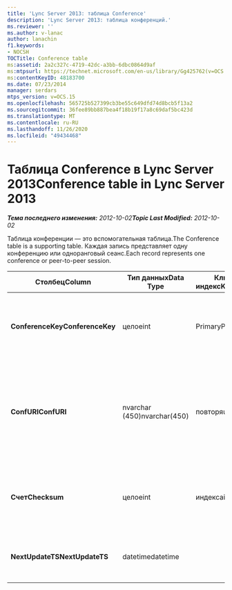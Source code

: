 ```yaml
---
title: 'Lync Server 2013: таблица Conference'
description: 'Lync Server 2013: таблица конференций.'
ms.reviewer: ''
ms.author: v-lanac
author: lanachin
f1.keywords:
- NOCSH
TOCTitle: Conference table
ms:assetid: 2a2c327c-4719-42dc-a3bb-6dbc0864d9af
ms:mtpsurl: https://technet.microsoft.com/en-us/library/Gg425762(v=OCS.15)
ms:contentKeyID: 48183700
ms.date: 07/23/2014
manager: serdars
mtps_version: v=OCS.15
ms.openlocfilehash: 565725b527399cb3be55c649dfd74d8bcb5f13a2
ms.sourcegitcommit: 36fee89bb887bea4f18b19f17a8c69daf5bc423d
ms.translationtype: MT
ms.contentlocale: ru-RU
ms.lasthandoff: 11/26/2020
ms.locfileid: "49434468"
---
```

# <a name="conference-table-in-lync-server-2013"></a><span data-ttu-id="4bbed-103">Таблица Conference в Lync Server 2013</span><span class="sxs-lookup"><span data-stu-id="4bbed-103">Conference table in Lync Server 2013</span></span>

<div data-xmlns="http://www.w3.org/1999/xhtml">

<div class="topic" data-xmlns="http://www.w3.org/1999/xhtml" data-msxsl="urn:schemas-microsoft-com:xslt" data-cs="https://msdn.microsoft.com/">

<div data-asp="https://msdn2.microsoft.com/asp">



</div>

<div id="mainSection">

<div id="mainBody"><span data-ttu-id="4bbed-104">

<span> </span></span><span class="sxs-lookup"><span data-stu-id="4bbed-104">

<span> </span></span></span>

<span data-ttu-id="4bbed-105">_**Тема последнего изменения:** 2012-10-02_</span><span class="sxs-lookup"><span data-stu-id="4bbed-105">_**Topic Last Modified:** 2012-10-02_</span></span>

<span data-ttu-id="4bbed-106">Таблица конференции — это вспомогательная таблица.</span><span class="sxs-lookup"><span data-stu-id="4bbed-106">The Conference table is a supporting table.</span></span> <span data-ttu-id="4bbed-107">Каждая запись представляет одну конференцию или одноранговый сеанс.</span><span class="sxs-lookup"><span data-stu-id="4bbed-107">Each record represents one conference or peer-to-peer session.</span></span>


<table>
<colgroup>
<col style="width: 25%" />
<col style="width: 25%" />
<col style="width: 25%" />
<col style="width: 25%" />
</colgroup>
<thead>
<tr class="header">
<th><span data-ttu-id="4bbed-108"><strong>Столбец</strong></span><span class="sxs-lookup"><span data-stu-id="4bbed-108"><strong>Column</strong></span></span></th>
<th><span data-ttu-id="4bbed-109"><strong>Тип данных</strong></span><span class="sxs-lookup"><span data-stu-id="4bbed-109"><strong>Data Type</strong></span></span></th>
<th><span data-ttu-id="4bbed-110"><strong>Ключ/индекс</strong></span><span class="sxs-lookup"><span data-stu-id="4bbed-110"><strong>Key/Index</strong></span></span></th>
<th><span data-ttu-id="4bbed-111"><strong>Details</strong></span><span class="sxs-lookup"><span data-stu-id="4bbed-111"><strong>Details</strong></span></span></th>
</tr>
</thead>
<tbody>
<tr class="odd">
<td><p><span data-ttu-id="4bbed-112"><strong>ConferenceKey</strong></span><span class="sxs-lookup"><span data-stu-id="4bbed-112"><strong>ConferenceKey</strong></span></span></p></td>
<td><p><span data-ttu-id="4bbed-113">целое</span><span class="sxs-lookup"><span data-stu-id="4bbed-113">int</span></span></p></td>
<td><p><span data-ttu-id="4bbed-114">Primary</span><span class="sxs-lookup"><span data-stu-id="4bbed-114">Primary</span></span></p></td>
<td><p><span data-ttu-id="4bbed-115">Уникальный номер, идентифицирующий эту запись конференции.</span><span class="sxs-lookup"><span data-stu-id="4bbed-115">Unique number identifying this conference record.</span></span></p></td>
</tr>
<tr class="even">
<td><p><span data-ttu-id="4bbed-116"><strong>ConfURI</strong></span><span class="sxs-lookup"><span data-stu-id="4bbed-116"><strong>ConfURI</strong></span></span></p></td>
<td><p><span data-ttu-id="4bbed-117">nvarchar (450)</span><span class="sxs-lookup"><span data-stu-id="4bbed-117">nvarchar(450)</span></span></p></td>
<td><p><span data-ttu-id="4bbed-118">повторя</span><span class="sxs-lookup"><span data-stu-id="4bbed-118">unique</span></span></p></td>
<td><p><span data-ttu-id="4bbed-119">Универсальный код ресурса (URI) для Конференции, если это конференция, или DialogID, если это одноранговый сеанс.</span><span class="sxs-lookup"><span data-stu-id="4bbed-119">Conference URI if this is a conference, or DialogID if this is a peer-to-peer session.</span></span></p></td>
</tr>
<tr class="odd">
<td><p><span data-ttu-id="4bbed-120"><strong>Счет</strong></span><span class="sxs-lookup"><span data-stu-id="4bbed-120"><strong>Checksum</strong></span></span></p></td>
<td><p><span data-ttu-id="4bbed-121">целое</span><span class="sxs-lookup"><span data-stu-id="4bbed-121">int</span></span></p></td>
<td><p><span data-ttu-id="4bbed-122">индекса</span><span class="sxs-lookup"><span data-stu-id="4bbed-122">index</span></span></p></td>
<td><p><span data-ttu-id="4bbed-123">Контрольная сумма URI конференции.</span><span class="sxs-lookup"><span data-stu-id="4bbed-123">Checksum of the conference URI.</span></span> <span data-ttu-id="4bbed-124">Используется для внутренних целей.</span><span class="sxs-lookup"><span data-stu-id="4bbed-124">This is used internally.</span></span></p></td>
</tr>
<tr class="even">
<td><p><span data-ttu-id="4bbed-125"><strong>NextUpdateTS</strong></span><span class="sxs-lookup"><span data-stu-id="4bbed-125"><strong>NextUpdateTS</strong></span></span></p></td>
<td><p><span data-ttu-id="4bbed-126">datetime</span><span class="sxs-lookup"><span data-stu-id="4bbed-126">datetime</span></span></p></td>
<td></td>
<td><p><span data-ttu-id="4bbed-127">Только для внутреннего использования.</span><span class="sxs-lookup"><span data-stu-id="4bbed-127">For internal use only.</span></span></p></td>
</tr>
</tbody>
</table><span data-ttu-id="4bbed-128">


</div>

<span> </span>

</div>

</div>

</span><span class="sxs-lookup"><span data-stu-id="4bbed-128">


</div>

<span> </span>

</div>

</div>

</span></span></div>

